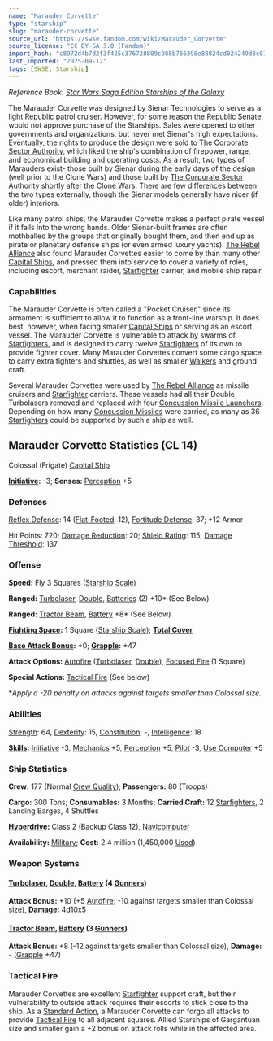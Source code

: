 ```yaml
---
name: "Marauder Corvette"
type: "starship"
slug: "marauder-corvette"
source_url: "https://swse.fandom.com/wiki/Marauder_Corvette"
source_license: "CC BY-SA 3.0 (Fandom)"
import_hash: "c8972d4b7d2f3f425c376728809c988b766398e88824cd024249d8c011f743c4"
last_imported: "2025-09-12"
tags: [SWSE, Starship]
---
```

*Reference Book: [Star Wars Saga Edition Starships of the Galaxy](https://swse.fandom.com/wiki/Star_Wars_Saga_Edition_Starships_of_the_Galaxy)*

The Marauder Corvette was designed by Sienar Technologies to serve as a light Republic patrol cruiser. However, for some reason the Republic Senate would not approve purchase of the Starships. Sales were opened to other governments and organizations, but never met Sienar's high expectations. Eventually, the rights to produce the design were sold to [The Corporate Sector Authority](https://swse.fandom.com/wiki/The_Corporate_Sector_Authority), which liked the ship's combination of firepower, range, and economical building and operating costs. As a result, two types of Marauders exist- those built by Sienar during the early days of the design (well prior to the Clone Wars) and those built by [The Corporate Sector Authority](https://swse.fandom.com/wiki/The_Corporate_Sector_Authority) shortly after the Clone Wars. There are few differences between the two types externally, though the Sienar models generally have nicer (if older) interiors.

Like many patrol ships, the Marauder Corvette makes a perfect pirate vessel if it falls into the wrong hands. Older Sienar-built frames are often mothballed by the groups that originally bought them, and then end up as pirate or planetary defense ships (or even armed luxury yachts). [The Rebel Alliance](https://swse.fandom.com/wiki/The_Rebel_Alliance) also found Marauder Corvettes easier to come by than many other [Capital Ships](https://swse.fandom.com/wiki/Capital_Ships), and pressed them into service to cover a variety of roles, including escort, merchant raider, [Starfighter](https://swse.fandom.com/wiki/Starfighter) carrier, and mobile ship repair.

### Capabilities
The Marauder Corvette is often called a "Pocket Cruiser," since its armament is sufficient to allow it to function as a front-line warship. It does best, however, when facing smaller [Capital Ships](https://swse.fandom.com/wiki/Capital_Ships) or serving as an escort vessel. The Marauder Corvette is vulnerable to attack by swarms of [Starfighters](https://swse.fandom.com/wiki/Starfighters), and is designed to carry twelve [Starfighters](https://swse.fandom.com/wiki/Starfighters) of its own to provide fighter cover. Many Marauder Corvettes convert some cargo space to carry extra fighters and shuttles, as well as smaller [Walkers](https://swse.fandom.com/wiki/Walkers) and ground craft.

Several Marauder Corvettes were used by [The Rebel Alliance](https://swse.fandom.com/wiki/The_Rebel_Alliance) as missile cruisers and [Starfighter](https://swse.fandom.com/wiki/Starfighter) carriers. These vessels had all their Double Turbolasers removed and replaced with four [Concussion Missile Launchers](https://swse.fandom.com/wiki/Concussion_Missile_Launchers). Depending on how many [Concussion Missiles](https://swse.fandom.com/wiki/Concussion_Missiles) were carried, as many as 36 [Starfighters](https://swse.fandom.com/wiki/Starfighters) could be supported by such a ship as well.

## Marauder Corvette Statistics (CL 14)
Colossal (Frigate) [Capital Ship](https://swse.fandom.com/wiki/Capital_Ship)

**[Initiative](https://swse.fandom.com/wiki/Initiative):** -3; **Senses:** [Perception](https://swse.fandom.com/wiki/Perception) +5
### Defenses
[Reflex Defense](https://swse.fandom.com/wiki/Reflex_Defense_(Vehicles)): 14 ([Flat-Footed](https://swse.fandom.com/wiki/Flat-Footed): 12), [Fortitude Defense](https://swse.fandom.com/wiki/Fortitude_Defense_(Vehicles)): 37; +12 Armor

Hit Points: 720; [Damage Reduction](https://swse.fandom.com/wiki/Damage_Reduction): 20; [Shield Rating](https://swse.fandom.com/wiki/Shield_Rating): 115; [Damage Threshold](https://swse.fandom.com/wiki/Damage_Threshold_(Vehicles)): 137
### Offense
**Speed:** Fly 3 Squares ([Starship Scale](https://swse.fandom.com/wiki/Starship_Scale))

**Ranged:** [Turbolaser](https://swse.fandom.com/wiki/Turbolaser), [Double](https://swse.fandom.com/wiki/Double), [Batteries](https://swse.fandom.com/wiki/Weapon_Batteries) (2) +10* (See Below)

**Ranged:** [Tractor Beam](https://swse.fandom.com/wiki/Tractor_Beam), [Battery](https://swse.fandom.com/wiki/Battery) +8* (See Below)

**[Fighting Space](https://swse.fandom.com/wiki/Fighting_Space):** 1 Square ([Starship Scale](https://swse.fandom.com/wiki/Starship_Scale)); **[Total Cover](https://swse.fandom.com/wiki/Total_Cover)**

**[Base Attack Bonus](https://swse.fandom.com/wiki/Base_Attack_Bonus):** +0; **[Grapple](https://swse.fandom.com/wiki/Grapple):** +47

**Attack Options:** [Autofire](https://swse.fandom.com/wiki/Autofire_(Vehicle_Combat)) ([Turbolaser](https://swse.fandom.com/wiki/Turbolaser), [Double](https://swse.fandom.com/wiki/Double)), [Focused Fire](https://swse.fandom.com/wiki/Focused_Fire) (1 Square)

**Special Actions:** [Tactical Fire](https://swse.fandom.com/wiki/Tactical_Fire) (See below)

**Apply a -20 penalty on attacks against targets smaller than Colossal size.*

### Abilities
[Strength](https://swse.fandom.com/wiki/Strength): 64, [Dexterity](https://swse.fandom.com/wiki/Dexterity): 15, [Constitution](https://swse.fandom.com/wiki/Constitution): -, [Intelligence](https://swse.fandom.com/wiki/Intelligence): 18

**[Skills](https://swse.fandom.com/wiki/Skills):** [Initiative](https://swse.fandom.com/wiki/Initiative) -3, [Mechanics](https://swse.fandom.com/wiki/Mechanics) +5, [Perception](https://swse.fandom.com/wiki/Perception) +5, [Pilot](https://swse.fandom.com/wiki/Pilot) -3, [Use Computer](https://swse.fandom.com/wiki/Use_Computer) +5
### Ship Statistics
**Crew:** 177 (Normal [Crew Quality](https://swse.fandom.com/wiki/Crew_Quality)); **Passengers:** 80 (Troops)

**Cargo:** 300 Tons; **Consumables:** 3 Months; **Carried Craft:** 12 [Starfighters](https://swse.fandom.com/wiki/Starfighters), 2 Landing Barges, 4 Shuttles

**[Hyperdrive](https://swse.fandom.com/wiki/Hyperdrive):** Class 2 (Backup Class 12), [Navicomputer](https://swse.fandom.com/wiki/Navicomputer)

**Availability:** [Military](https://swse.fandom.com/wiki/Military); **Cost:** 2.4 million (1,450,000 [Used](https://swse.fandom.com/wiki/Used))
### Weapon Systems
#### **[Turbolaser](https://swse.fandom.com/wiki/Turbolaser), [Double](https://swse.fandom.com/wiki/Double), [Battery](https://swse.fandom.com/wiki/Weapon_Batteries) (4 [Gunners](https://swse.fandom.com/wiki/Gunners))**
**Attack Bonus:** +10 (+5 [Autofire](https://swse.fandom.com/wiki/Autofire_(Vehicle_Combat)); -10 against targets smaller than Colossal size), **Damage:** 4d10x5

#### **[Tractor Beam](https://swse.fandom.com/wiki/Tractor_Beam), [Battery](https://swse.fandom.com/wiki/Weapon_Batteries) (3 [Gunners](https://swse.fandom.com/wiki/Gunners))**
**Attack Bonus:** +8 (-12 against targets smaller than Colossal size), **Damage:** - ([Grapple](https://swse.fandom.com/wiki/Grapple) +47)
### Tactical Fire
Marauder Corvettes are excellent [Starfighter](https://swse.fandom.com/wiki/Starfighter) support craft, but their vulnerability to outside attack requires their escorts to stick close to the ship. As a [Standard Action](https://swse.fandom.com/wiki/Standard_Action), a Marauder Corvette can forgo all attacks to provide [Tactical Fire](https://swse.fandom.com/wiki/Tactical_Fire) to all adjacent squares. Allied Starships of Gargantuan size and smaller gain a +2 bonus on attack rolls while in the affected area.